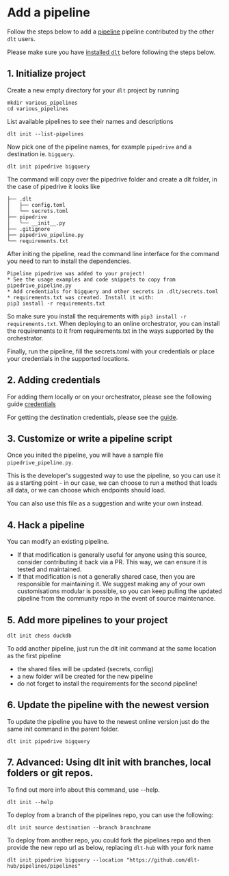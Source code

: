 # Add a pipeline

Follow the steps below to add a [pipeline](./general-usage/glossary.md#pipeline) pipeline contributed by the other `dlt` users.

Please make sure you have [installed `dlt`](../installation.mdx) before following the steps below.

## 1. Initialize project

Create a new empty directory for your `dlt` project by running
```shell
mkdir various_pipelines
cd various_pipelines
```

List available pipelines to see their names and descriptions
```
dlt init --list-pipelines
```

Now pick one of the pipeline names, for example `pipedrive` and a destination ie. `bigquery`.
```
dlt init pipedrive bigquery
```

The command will copy over the pipedrive folder and create a dlt folder, in the case of pipedrive it looks like

```
├── .dlt
│   ├── config.toml
│   └── secrets.toml
├── pipedrive
│   └── __init__.py
├── .gitignore
├── pipedrive_pipeline.py
└── requirements.txt
```

After initing the pipeline, read the command line interface for the command you need to run to install the dependencies.

```
Pipeline pipedrive was added to your project!
* See the usage examples and code snippets to copy from pipedrive_pipeline.py
* Add credentials for bigquery and other secrets in .dlt/secrets.toml
* requirements.txt was created. Install it with:
pip3 install -r requirements.txt
```
So make sure you install the requirements with `pip3 install -r requirements.txt`.
When deploying to an online orchestrator, you can install the requirements to it from requirements.txt in the ways supported by the orchestrator.

Finally, run the pipeline, fill the secrets.toml with your credentials or place your credentials in the supported locations.

## 2. Adding credentials

For adding them locally or on your orchestrator, please see the following guide [credentials](../customization/credentials)

For getting the destination credentials, please see the [guide](../destinations.md).

## 3. Customize or write a pipeline script


Once you inited the pipeline, you will have a sample file  `pipedrive_pipeline.py`.

This is the developer's suggested way to use the pipeline, so you can use it as a starting point - in our case, we can choose to run a method that loads all data, or we can choose which endpoints should load.

You can also use this file as a suggestion and write your own instead.

## 4. Hack a pipeline

You can modify an existing pipeline.
* If that modification is generally useful for anyone using this source, consider contributing it back via a PR. This way, we can ensure it is tested and maintained.
* If that modification is not a generally shared case, then you are responsible for maintaining it. We suggest making any of your own customisations modular is possible, so you can keep pulling the updated pipeline from the community repo in the event of source maintenance.


## 5. Add more pipelines to your project
```
dlt init chess duckdb
```
To add another pipeline, just run the dlt init command at the same location as the first pipeline
- the shared files will be updated (secrets, config)
- a new folder will be created for the new pipeline
- do not forget to install the requirements for the second pipeline!


## 6. Update the pipeline with the newest version
To update the pipeline you have to the newest online version just do the same init command in the parent folder.
```
dlt init pipedrive bigquery
```

## 7. Advanced: Using dlt init with branches, local folders or git repos.
To find out more info about this command, use --help.

```
dlt init --help
```


To deploy from a branch of the pipelines repo, you can use the following:

```
dlt init source destination --branch branchname
```

To deploy from another repo, you could fork the pipelines repo and then provide the new repo url as below, replacing `dlt-hub` with your fork name

```
dlt init pipedrive bigquery --location "https://github.com/dlt-hub/pipelines/pipelines"
```
